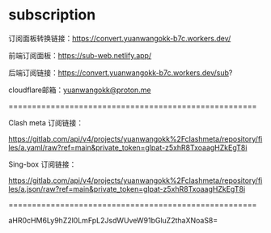 # subscription

订阅面板转换链接：https://convert.yuanwangokk-b7c.workers.dev/

前端订阅面板：https://sub-web.netlify.app/

后端订阅链接：https://convert.yuanwangokk-b7c.workers.dev/sub?

cloudflare邮箱：yuanwangokk@proton.me

=====================================================
                                                                                    
Clash meta 订阅链接：

https://gitlab.com/api/v4/projects/yuanwangokk%2Fclashmeta/repository/files/a.yaml/raw?ref=main&private_token=glpat-z5xhR8TxoaagHZkEgT8i

Sing-box 订阅链接：

https://gitlab.com/api/v4/projects/yuanwangokk%2Fclashmeta/repository/files/a.json/raw?ref=main&private_token=glpat-z5xhR8TxoaagHZkEgT8i

=====================================================

aHR0cHM6Ly9hZ2l0LmFpL2JsdWUveW91bGluZ2thaXNoaS8=
